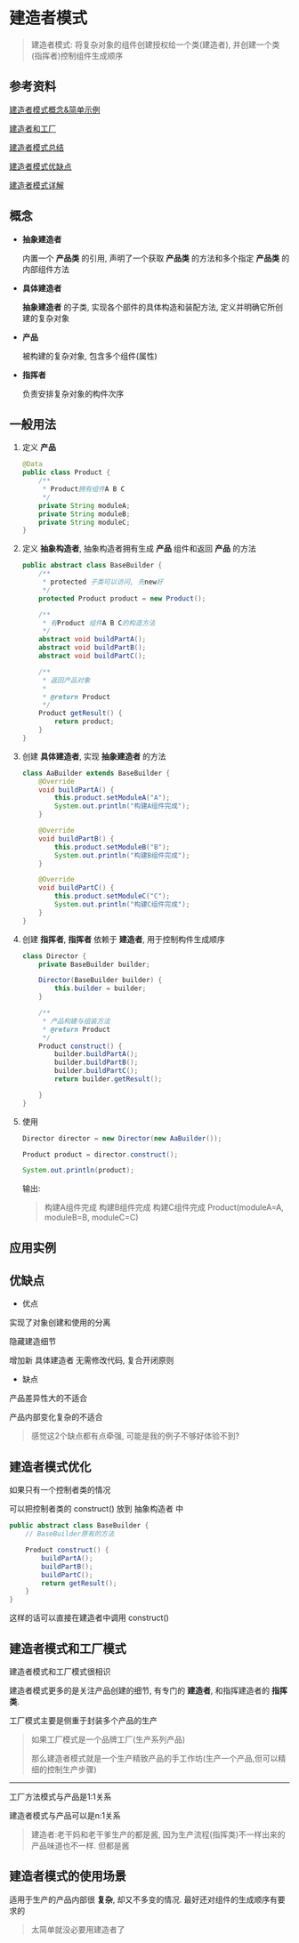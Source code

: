 # 建造者模式

>   建造者模式: 将复杂对象的组件创建授权给一个类(建造者), 并创建一个类(指挥者)控制组件生成顺序



## 参考资料

[建造者模式概念&简单示例](https://blog.csdn.net/LoveLion/article/details/7426015)

[建造者和工厂](https://blog.csdn.net/weixin_41649320/article/details/81216742)

[建造者模式总结](https://blog.csdn.net/LoveLion/article/details/7426855)

[建造者模式优缺点](https://www.cnblogs.com/jenkinschan/p/6426694.html)

[建造者模式详解](http://c.biancheng.net/view/1354.html)



## 概念

*   **抽象建造者**

    内置一个 **产品类** 的引用, 声明了一个获取 **产品类** 的方法和多个指定 **产品类** 的内部组件方法

*   **具体建造者**

    **抽象建造者** 的子类, 实现各个部件的具体构造和装配方法, 定义并明确它所创建的复杂对象

*   **产品**

    被构建的复杂对象, 包含多个组件(属性)

*   **指挥者**

    负责安排复杂对象的构件次序



## 一般用法

1.  定义 **产品**

    ```java
    @Data
    public class Product {
        /**
         * Product拥有组件A B C
         */
        private String moduleA;
        private String moduleB;
        private String moduleC;
    }
    ```

2.  定义 **抽象构造者**, 抽象构造者拥有生成 **产品** 组件和返回 **产品** 的方法

    ```java
    public abstract class BaseBuilder {
        /**
         * protected 子类可以访问, 先new好
         */
        protected Product product = new Product();
    
        /**
         * 有Product 组件A B C的构造方法
         */
        abstract void buildPartA();
        abstract void buildPartB();
        abstract void buildPartC();
    
        /**
         * 返回产品对象
         *
         * @return Product
         */
        Product getResult() {
            return product;
        }
    }
    ```

3.  创建 **具体建造者**, 实现 **抽象建造者** 的方法

    ```java
    class AaBuilder extends BaseBuilder {
        @Override
        void buildPartA() {
            this.product.setModuleA("A");
            System.out.println("构建A组件完成");
        }
    
        @Override
        void buildPartB() {
            this.product.setModuleB("B");
            System.out.println("构建B组件完成");
        }
    
        @Override
        void buildPartC() {
            this.product.setModuleC("C");
            System.out.println("构建C组件完成");
        }
    }
    ```

4.  创建 **指挥者**, **指挥者** 依赖于 **建造者**, 用于控制构件生成顺序

    ```java
    class Director {
        private BaseBuilder builder;
    
        Director(BaseBuilder builder) {
            this.builder = builder;
        }
    
        /**
         * 产品构建与组装方法
         * @return Product
         */
        Product construct() {
            builder.buildPartA();
            builder.buildPartB();
            builder.buildPartC();
            return builder.getResult();
    
        }
    }
    ```

5.  使用

    ```java
    Director director = new Director(new AaBuilder());
    
    Product product = director.construct();
    
    System.out.println(product);
    ```

    输出:

    >   构建A组件完成
    >   构建B组件完成
    >   构建C组件完成
    >   Product(moduleA=A, moduleB=B, moduleC=C)



## 应用实例





## 优缺点

*   优点

  实现了对象创建和使用的分离

  隐藏建造细节

  增加新 具体建造者 无需修改代码, 复合开闭原则

*   缺点

  产品差异性大的不适合
  
  产品内部变化复杂的不适合
  
  >   感觉这2个缺点都有点牵强, 可能是我的例子不够好体验不到? 



## 建造者模式优化

如果只有一个控制者类的情况

可以把控制者类的 construct() 放到 抽象构造者 中

```java
public abstract class BaseBuilder {
    // BaseBuilder原有的方法

    Product construct() {
        buildPartA();
        buildPartB();
        buildPartC();
        return getResult();
    }
}
```

这样的话可以直接在建造者中调用 construct()



## 建造者模式和工厂模式

建造者模式和工厂模式很相识

建造者模式更多的是关注产品创建的细节, 有专门的 **建造者**, 和指挥建造者的 **指挥类**. 

工厂模式主要是侧重于封装多个产品的生产

>   如果工厂模式是一个品牌工厂(生产系列产品)
>
>   那么建造者模式就是一个生产精致产品的手工作坊(生产一个产品,但可以精细的控制生产步骤)

---

工厂方法模式与产品是1:1关系

建造者模式与产品可以是n:1关系

>   建造者:老干妈和老干爹生产的都是酱, 因为生产流程(指挥类)不一样出来的产品味道也不一样. 但都是酱



## 建造者模式的使用场景

适用于生产的产品内部很 **复杂**, 却又不多变的情况. 最好还对组件的生成顺序有要求的

>   太简单就没必要用建造者了

